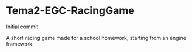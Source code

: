 # Tema2-EGC-RacingGame
Initial commit

A short racing game made for a school homework, starting from an engine framework.
